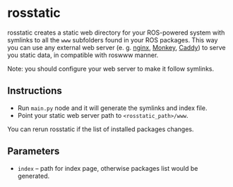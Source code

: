 # rosstatic

rosstatic creates a static web directory for your ROS-powered system with symlinks to all the `www` subfolders found in your ROS packages. This way you can use any external web server (e. g. [nginx](https://nginx.org/), [Monkey](https://github.com/monkey/monkey), [Caddy](https://caddyserver.com)) to serve you static data, in compatible with roswww manner.

Note: you should configure your web server to make it follow symlinks.

## Instructions

* Run `main.py` node and it will generate the symlinks and index file.
* Point your static web server path to `<rosstatic_path>/www`.

You can rerun rosstatic if the list of installed packages changes.

## Parameters

* `index` – path for index page, otherwise packages list would be generated.
